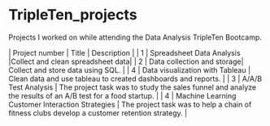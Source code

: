 # TripleTen_projects
Projects I worked on while attending the Data Analysis TripleTen Bootcamp.


| Project number | Title | Description |
| 1 | Spreadsheet Data Analysis |Collect and clean spreadsheet data|
| 2 | Data collection and storage| Collect and store data using SQL.  |
| 4 | Data visualization with Tableau | Clean data and use tableau to created dashboards and reports. |
| 3 | A/A/B Test Analysis | The project task was to study the sales funnel and analyze the results of an A/B test for a food startup. |
| 4 | Machine Learning Customer Interaction Strategies | The project task was to help a chain of fitness clubs develop a customer retention strategy. |

